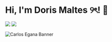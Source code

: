 # Hi, I'm Doris Maltes ୨ৎ! 👋


 <img src="https://media3.giphy.com/media/aUovxH8Vf9qDu/giphy.gif"/>

 <img src="https://drive.google.com/file/d/1hrPMoMJh7l2b8zfcG2oxITf3RZiM782J/view?usp=sharing"/>

 ![Carlos Egana Banner](https://drive.google.com/file/d/1hrPMoMJh7l2b8zfcG2oxITf3RZiM782J/view?usp=sharing)



